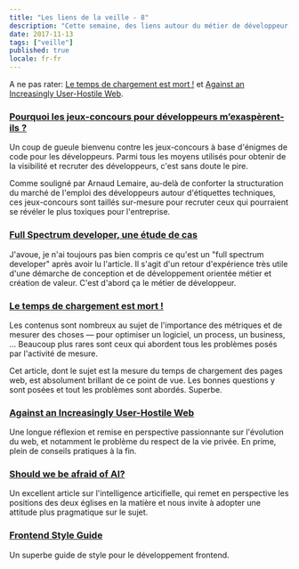 ```yaml
---
title: "Les liens de la veille - 8"
description: "Cette semaine, des liens autour du métier de développeur, l'art de la mesure, le web hostile et l'IA."
date: 2017-11-13
tags: ["veille"]
published: true
locale: fr-fr
---
```


A ne pas rater: [Le temps de chargement est mort !](https://blog.dareboost.com/fr/2017/11/le-temps-de-chargement-est-mort/) et [Against an Increasingly User-Hostile Web](https://www.neustadt.fr/essays/against-a-user-hostile-web/).


### [Pourquoi les jeux-concours pour développeurs m’exaspèrent-ils ?](https://medium.com/arpinum/pourquoi-les-jeux-concours-pour-d%C3%A9veloppeurs-mexasp%C3%A8rent-ils-e85fd87e7463)

Un coup de gueule bienvenu contre les jeux-concours à base d'énigmes de code pour les développeurs. Parmi tous les moyens utilisés pour obtenir de la visibilité et recruter des développeurs, c'est sans doute le pire. 

Comme souligné par Arnaud Lemaire, au-delà de conforter la structuration du marché de l'emploi des développeurs autour d'étiquettes techniques, ces jeux-concours sont taillés sur-mesure pour recruter ceux qui pourraient se révéler le plus toxiques pour l'entreprise.

### [Full Spectrum developer, une étude de cas](https://medium.com/arpinum/full-spectrum-developer-une-%C3%A9tude-de-cas-7efbe2d78130)

J'avoue, je n'ai toujours pas bien compris ce qu'est un "full spectrum developer" après avoir lu l'article. Il s'agit d'un retour d'expérience très utile d'une démarche de conception et de développement orientée métier et création de valeur. C'est d'abord ça le métier de développeur.


### [Le temps de chargement est mort !](https://blog.dareboost.com/fr/2017/11/le-temps-de-chargement-est-mort/)

Les contenus sont nombreux au sujet de l'importance des métriques et de mesurer des choses — pour optimiser un logiciel, un process, un business, &hellip; Beaucoup plus rares sont ceux qui abordent tous les problèmes posés par l'activité de mesure. 

Cet article, dont le sujet est la mesure du temps de chargement des pages web, est absolument brillant de ce point de vue. Les bonnes questions y sont posées et tout les problèmes sont abordés. Superbe.


### [Against an Increasingly User-Hostile Web](https://www.neustadt.fr/essays/against-a-user-hostile-web/)

Une longue réflexion et remise en perspective passionnante sur l'évolution du web, et notamment le problème du respect de la vie privée. En prime, plein de conseils pratiques à la fin.


### [Should we be afraid of AI?](https://aeon.co/amp/essays/true-ai-is-both-logically-possible-and-utterly-implausible)

Un excellent article sur l'intelligence articifielle, qui remet en perspective les positions des deux églises en la matière et nous invite à adopter une attitude plus pragmatique sur le sujet.


### [Frontend Style Guide](https://kaliop.github.io/frontend-style-guide/2.0/)

Un superbe guide de style pour le développement frontend.
